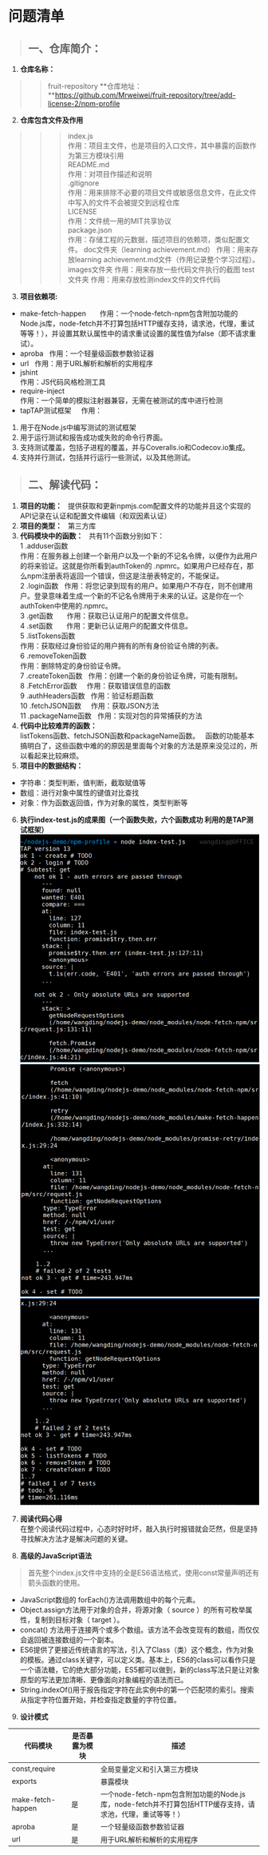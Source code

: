 # 问题清单
>## **一、仓库简介：**
1.  **仓库名称：**  
>>fruit-repository
>>**仓库地址：**https://github.com/Mrweiwei/fruit-repository/tree/add-license-2/npm-profile
2. **仓库包含文件及作用**
>>>index.js    
>>>作用：项目主文件，也是项目的入口文件，其中暴露的函数作为第三方模块引用  
>>README.md  
>>>作用：对项目作描述和说明  
>>.gitignore  
>>>作用：用来排除不必要的项目文件或敏感信息文件，在此文件中写入的文件不会被提交到远程仓库  
>>LICENSE  
>>>作用：文件统一用的MIT共享协议  
>>package.json  
>>>作用：存储工程的元数据，描述项目的依赖项，类似配置文件。
>>>doc文件夹（learning achievement.md）
作用：用来存放learning achievement.md文件（作用记录整个学习过程）。
>>>images文件夹
作用：用来存放一些代码文件执行的截图
>>test文件夹
作用：用来存放检测index文件的文件代码
3. **项目依赖项:**
+ make-fetch-happen         
作用：一个node-fetch-npm包含附加功能的Node.js库，node-fetch并不打算包括HTTP缓存支持，请求池，代理，重试等等！），并设置其默认属性中的请求重试设置的属性值为false（即不请求重试）。
+ aproba        
作用：一个轻量级函数参数验证器  
+ url        
作用：用于URL解析和解析的实用程序  
+ jshint        
作用：JS代码风格检测工具  
+ require-inject      
作用：一个简单的模拟注射器兼容，无需在被测试的库中进行检测
+ tapTAP测试框架    
作用：
1. 用于在Node.js中编写测试的测试框架
2. 用于运行测试和报告成功或失败的命令行界面。
3. 支持测试覆盖，包括子进程的覆盖，并与Coveralls.io和Codecov.io集成。
4. 支持并行测试，包括并行运行一些测试，以及其他测试。


>## **二、解读代码：**
1. **项目的功能：**  
提供获取和更新npmjs.com配置文件的功能并且这个实现的API记录在认证和配置文件编辑（和双因素认证）
2. **项目的类型：**  
第三方库
3. **代码模块中的函数：**  
共有11个函数分别如下：  
1 .adduser函数       
作用：在服务器上创建一个新用户以及一个新的不记名令牌，以便作为此用户的将来验证。这就是你所看到authToken的 .npmrc。如果用户已经存在，那么npm注册表将返回一个错误，但这是注册表特定的，不能保证。    
2 .login函数         
作用：将您记录到现有的用户。如果用户不存在，则不创建用户。登录意味着生成一个新的不记名令牌用于未来的认证。这是你在一个authToken中使用的.npmrc。    
3 .get函数            
作用：获取已认证用户的配置文件信息。    
4 .set函数            
作用：更新已认证用户的配置文件信息。    
5 .listTokens函数        
作用：获取经过身份验证的用户拥有的所有身份验证令牌的列表。    
6 .removeToken函数       
作用：删除特定的身份验证令牌。    
7 .createToken函数         
作用：创建一个新的身份验证令牌，可能有限制。      
8 .FetchError函数          
作用：获取错误信息的函数      
9 .authHeaders函数         
作用：验证标题函数      
10 .fetchJSON函数          
作用：获取JSON方法      
11 .packageName函数        
作用：实现对包的异常捕获的方法      
4. **代码中比较难弄的函数：**  
listTokens函数、fetchJSON函数和packageName函数。    
函数的功能基本搞明白了，这些函数中难的的原因是里面每个对象的方法是原来没见过的，所以看起来比较麻烦。
5. **项目中的数据结构：**
+ 字符串：类型判断，值判断，截取赋值等
+ 数组：进行对象中属性的键值对比查找
+ 对象：作为函数返回值，作为对象的属性，类型判断等
6. **执行index-test.js的成果图（一个函数失败，六个函数成功 利用的是TAP测试框架）**
![测试3](../images/测试3.jpg)
![测试4](../images/测试4.jpg)
![测试4](../images/测试5.jpg)

7. **阅读代码心得**  
在整个阅读代码过程中，心态时好时坏，敲入执行时报错就会茫然，但是坚持寻找解决方法才是解决问题的关键。
8. **高级的JavaScript语法**
>首先整个index.js文件中支持的全是ES6语法格式，使用const常量声明还有箭头函数的使用。
+ JavaScript数组的 forEach()方法调用数组中的每个元素。
+ Object.assign方法用于对象的合并，将源对象（ source ）的所有可枚举属性，复制到目标对象（ target ）。
+ concat() 方法用于连接两个或多个数组。该方法不会改变现有的数组，而仅仅会返回被连接数组的一个副本。
+ ES6提供了更接近传统语言的写法，引入了Class（类）这个概念，作为对象的模板。通过class关键字，可以定义类。基本上，ES6的class可以看作只是一个语法糖，它的绝大部分功能，ES5都可以做到，新的class写法只是让对象原型的写法更加清晰、更像面向对象编程的语法而已。
+ String.indexOf()用于报告指定字符在此实例中的第一个匹配项的索引。搜索从指定字符位置开始，并检查指定数量的字符位置。
9. **设计模式**  

代码模块|是否暴露为模块|描述
-|-|-
const,require||全局变量定义和引入第三方模块
exports||暴露模块
make-fetch-happen|是|一个node-fetch-npm包含附加功能的Node.js库，node-fetch并不打算包括HTTP缓存支持，请求池，代理，重试等等！）
aproba  | 是|一个轻量级函数参数验证器
url| 是|用于URL解析和解析的实用程序

























